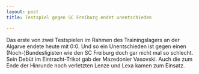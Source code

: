 ```yaml
---
layout: post
title: Testspiel gegen SC Freiburg endet unentschieden

---
```


Das erste von zwei Testspielen im Rahmen des Trainingslagers an der Algarve endete heute mit 0:0. Und so ein Unentschieden ist gegen einen (Noch-)Bundesligisten wie den SC Freiburg doch gar nicht mal so schlecht. Sein Debüt im Eintracht-Trikot gab der Mazedonier Vasovski. Auch die zum Ende der Hinrunde noch verletzten Lenze und Lexa kamen zum Einsatz.


